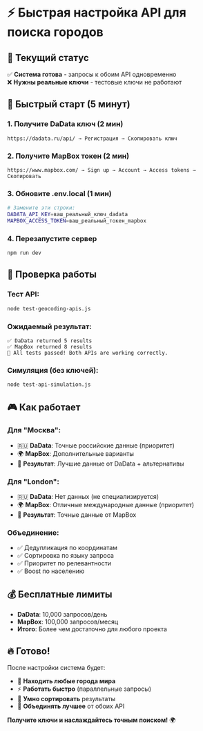 # ⚡ Быстрая настройка API для поиска городов

## 🎯 Текущий статус

✅ **Система готова** - запросы к обоим API одновременно  
❌ **Нужны реальные ключи** - тестовые ключи не работают

## 🚀 Быстрый старт (5 минут)

### 1. Получите DaData ключ (2 мин)
```
https://dadata.ru/api/ → Регистрация → Скопировать ключ
```

### 2. Получите MapBox токен (2 мин)  
```
https://www.mapbox.com/ → Sign up → Account → Access tokens → Скопировать
```

### 3. Обновите .env.local (1 мин)
```bash
# Замените эти строки:
DADATA_API_KEY=ваш_реальный_ключ_dadata
MAPBOX_ACCESS_TOKEN=ваш_реальный_токен_mapbox
```

### 4. Перезапустите сервер
```bash
npm run dev
```

## 🧪 Проверка работы

### Тест API:
```bash
node test-geocoding-apis.js
```

### Ожидаемый результат:
```
✅ DaData returned 5 results
✅ MapBox returned 8 results  
🎉 All tests passed! Both APIs are working correctly.
```

### Симуляция (без ключей):
```bash
node test-api-simulation.js
```

## 🎮 Как работает

### Для "Москва":
- 🇷🇺 **DaData**: Точные российские данные (приоритет)
- 🌍 **MapBox**: Дополнительные варианты
- 🎯 **Результат**: Лучшие данные от DaData + альтернативы

### Для "London":  
- 🇷🇺 **DaData**: Нет данных (не специализируется)
- 🌍 **MapBox**: Отличные международные данные (приоритет)
- 🎯 **Результат**: Точные данные от MapBox

### Объединение:
- ✅ Дедупликация по координатам
- ✅ Сортировка по языку запроса
- ✅ Приоритет по релевантности
- ✅ Boost по населению

## 💰 Бесплатные лимиты

- **DaData**: 10,000 запросов/день
- **MapBox**: 100,000 запросов/месяц
- **Итого**: Более чем достаточно для любого проекта

## 🔥 Готово!

После настройки система будет:
- 🎯 **Находить любые города мира**
- ⚡ **Работать быстро** (параллельные запросы)
- 🧠 **Умно сортировать** результаты
- 🔄 **Объединять лучшее** от обоих API

**Получите ключи и наслаждайтесь точным поиском!** 🌍
